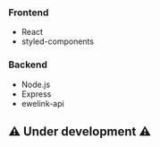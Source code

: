 

### Frontend

- React
- styled-components

### Backend

- Node.js
- Express
- ewelink-api

## ⚠️ Under development ⚠️

